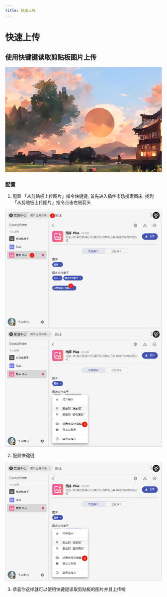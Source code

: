 ```yaml
---
title: 快速上传
---
```

# 快速上传

## 使用快键键读取剪贴板图片上传

![](./image/fastUpload-01.webp)

### 配置

1. 配置 「从剪贴板上传图片」指令快键键, 首先进入插件市场搜索图床, 找到 「从剪贴板上传图片」指令点击右侧箭头

![](./image/fastUpload-02.webp)
![](./image/fastUpload-03.webp)

2. 配置快键键

![](./image/fastUpload-03.webp)

3. 恭喜你这样就可以使用快键键读取剪贴板的图片并且上传啦
